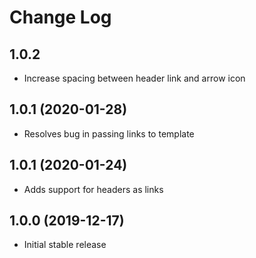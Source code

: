 # Change Log

## 1.0.2 

* Increase spacing between header link and arrow icon

## 1.0.1 (2020-01-28)

* Resolves bug in passing links to template

## 1.0.1 (2020-01-24)

* Adds support for headers as links

## 1.0.0 (2019-12-17)

* Initial stable release
